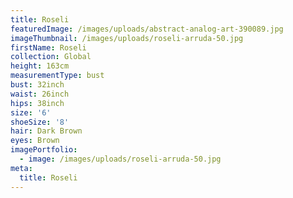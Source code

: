 ```yaml
---
title: Roseli
featuredImage: /images/uploads/abstract-analog-art-390089.jpg
imageThumbnail: /images/uploads/roseli-arruda-50.jpg
firstName: Roseli
collection: Global
height: 163cm
measurementType: bust
bust: 32inch
waist: 26inch
hips: 38inch
size: '6'
shoeSize: '8'
hair: Dark Brown
eyes: Brown
imagePortfolio:
  - image: /images/uploads/roseli-arruda-50.jpg
meta:
  title: Roseli
---
```


